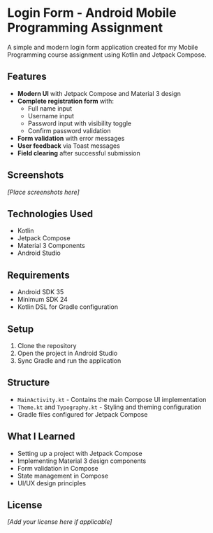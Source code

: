 # Login Form - Android Mobile Programming Assignment

A simple and modern login form application created for my Mobile Programming course assignment using Kotlin and Jetpack Compose.

## Features

- **Modern UI** with Jetpack Compose and Material 3 design
- **Complete registration form** with:
  - Full name input
  - Username input
  - Password input with visibility toggle
  - Confirm password validation
- **Form validation** with error messages
- **User feedback** via Toast messages
- **Field clearing** after successful submission

## Screenshots

*[Place screenshots here]*

## Technologies Used

- Kotlin
- Jetpack Compose
- Material 3 Components
- Android Studio

## Requirements

- Android SDK 35
- Minimum SDK 24
- Kotlin DSL for Gradle configuration

## Setup

1. Clone the repository
2. Open the project in Android Studio
3. Sync Gradle and run the application

## Structure

- `MainActivity.kt` - Contains the main Compose UI implementation
- `Theme.kt` and `Typography.kt` - Styling and theming configuration
- Gradle files configured for Jetpack Compose

## What I Learned

- Setting up a project with Jetpack Compose
- Implementing Material 3 design components
- Form validation in Compose
- State management in Compose
- UI/UX design principles

## License

*[Add your license here if applicable]*
